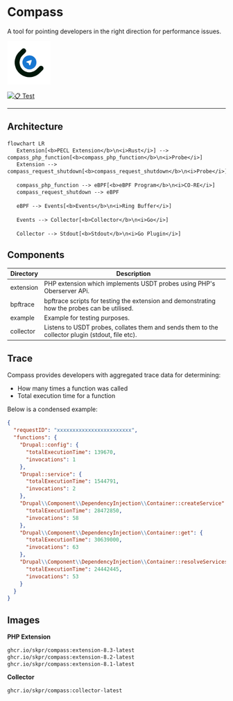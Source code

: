 Compass
=======

A tool for pointing developers in the right direction for performance issues.

<img src="/logo/compass.png" width="100">

[![📋 Test](https://github.com/skpr/compass/actions/workflows/test_main.yml/badge.svg)](https://github.com/skpr/compass/actions/workflows/test_main.yml)

----

## Architecture

```mermaid
flowchart LR
   Extension[<b>PECL Extension</b>\n<i>Rust</i>] --> compass_php_function[<b>compass_php_function</b>\n<i>Probe</i>]
   Extension --> compass_request_shutdown[<b>compass_request_shutdown</b>\n<i>Probe</i>]

   compass_php_function --> eBPF[<b>eBPF Program</b>\n<i>CO-RE</i>]
   compass_request_shutdown --> eBPF

   eBPF --> Events[<b>Events</b>\n<i>Ring Buffer</i>]

   Events --> Collector[<b>Collector</b>\n<i>Go</i>]

   Collector --> Stdout[<b>Stdout</b>\n<i>Go Plugin</i>]
```

## Components

| Directory | Description                                                                                      |
|-----------|--------------------------------------------------------------------------------------------------|
| extension | PHP extension which implements USDT probes using PHP's Oberserver APi.                           |
| bpftrace  | bpftrace scripts for testing the extension and demonstrating how the probes can be utilised.     |
| example   | Example for testing purposes.                                                                    |
| collector | Listens to USDT probes, collates them and sends them to the collector plugin (stdout, file etc). |

## Trace

Compass provides developers with aggregated trace data for determining:

* How many times a function was called
* Total execution time for a function

Below is a condensed example:

```json
{
  "requestID": "xxxxxxxxxxxxxxxxxxxxxxxx",
  "functions": {
    "Drupal::config": {
      "totalExecutionTime": 139670,
      "invocations": 1
    },
    "Drupal::service": {
      "totalExecutionTime": 1544791,
      "invocations": 2
    },
    "Drupal\\Component\\DependencyInjection\\Container::createService": {
      "totalExecutionTime": 28472850,
      "invocations": 58
    },
    "Drupal\\Component\\DependencyInjection\\Container::get": {
      "totalExecutionTime": 30639000,
      "invocations": 63
    },
    "Drupal\\Component\\DependencyInjection\\Container::resolveServicesAndParameters": {
      "totalExecutionTime": 24442445,
      "invocations": 53
    }
  }
}
```

## Images

**PHP Extension**

```
ghcr.io/skpr/compass:extension-8.3-latest
ghcr.io/skpr/compass:extension-8.2-latest
ghcr.io/skpr/compass:extension-8.1-latest
```

**Collector**

```
ghcr.io/skpr/compass:collector-latest
```
